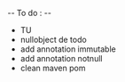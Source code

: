 -- To do : --

* TU
* nullobject de todo
* add annotation immutable
* add annotation notnull 
* clean maven pom 



